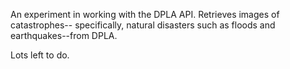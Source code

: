 An experiment in working with the DPLA API. Retrieves images of catastrophes--
specifically, natural disasters such as floods and earthquakes--from DPLA. 

Lots left to do. 

 

 

